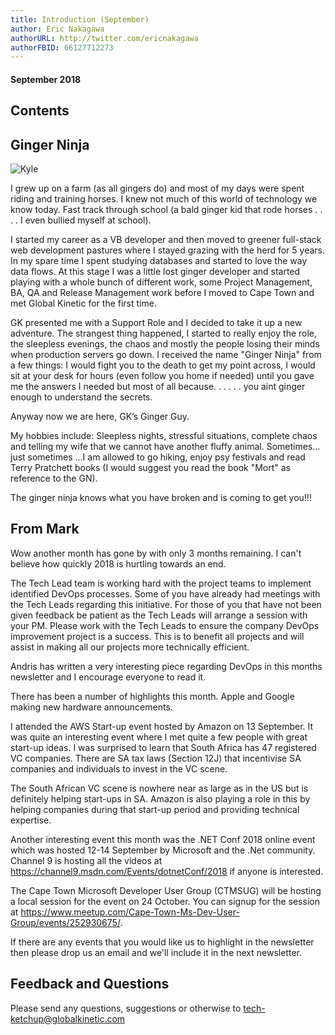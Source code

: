 ```yaml
---
title: Introduction (September)
author: Eric Nakagawa
authorURL: http://twitter.com/ericnakagawa
authorFBID: 66127712273
---
```


#### September 2018

## Contents

## Ginger Ninja

![Kyle](KyleStore.jpg)

I grew up on a farm (as all gingers do) and most of my days were spent riding and training horses. I knew not much of this world of technology we know today. Fast track through school (a bald ginger kid that rode horses . . . .  I even bullied myself at school).

I started my career as a VB developer and then moved to greener full-stack web development pastures where I stayed grazing with the herd for 5 years. In my spare time I spent studying databases and started to love the way data flows. At this stage I was a little lost ginger developer and started playing with a whole bunch of different work, some Project Management, BA, QA and Release Management work before I moved to Cape Town and met Global Kinetic for the first time.

GK presented me with a Support Role and I decided to take it up a new adventure. The strangest thing happened, I started to really enjoy the role, the sleepless evenings, the chaos and mostly the people losing their minds when production servers go down. I received the name "Ginger Ninja" from a few things: I would fight you to the death to get my point across, I would sit at your desk for hours (even follow you home if needed) until you gave me the answers I needed but most of all because. . . . . . you aint ginger enough to understand the secrets.

Anyway now we are here, GK’s Ginger Guy.

My hobbies include: Sleepless nights, stressful situations, complete chaos and telling my wife that we cannot have another fluffy animal. Sometimes… just sometimes …I am allowed to go hiking, enjoy psy festivals and read Terry Pratchett books (I would suggest you read the book "Mort" as reference to the GN).

The ginger ninja knows what you have broken and is coming to get you!!!

## From Mark

Wow another month has gone by with only 3 months remaining. I can't believe how quickly 2018 is hurtling towards an end.

The Tech Lead team is working hard with the project teams to implement identified DevOps processes. Some of you have already had meetings with the Tech Leads regarding this initiative. For those of you that have not been given feedback be patient as the Tech Leads will arrange a session with your PM.
Please work with the Tech Leads to ensure the company DevOps improvement project is a success. This is to benefit all projects and will assist in making all our projects more technically efficient.

Andris has written a very interesting piece regarding DevOps in this months newsletter and I encourage everyone to read it.

There has been a number of highlights this month. Apple and Google making new hardware announcements.

I attended the AWS Start-up event hosted by Amazon on 13 September. It was quite an interesting event where I met quite a few people with great start-up ideas.
I was surprised to learn that South Africa has 47 registered VC companies. There are SA tax laws (Section 12J) that incentivise SA companies and individuals to invest in the VC scene.

The South African VC scene is nowhere near as large as in the US but is definitely helping start-ups in SA. Amazon is also playing a role in this by helping companies during that start-up period and providing technical expertise.

Another interesting event this month was the .NET Conf 2018 online event which was hosted 12-14 September by Microsoft and the .Net community. Channel 9 is hosting all the videos at <https://channel9.msdn.com/Events/dotnetConf/2018> if anyone is interested.

The Cape Town Microsoft Developer User Group (CTMSUG) will be hosting a local session for the event on 24 October. You can signup for the session at <https://www.meetup.com/Cape-Town-Ms-Dev-User-Group/events/252930675/>.

If there are any events that you would like us to highlight in the newsletter then please drop us an email and we'll include it in the next newsletter.

## Feedback and Questions

Please send any questions, suggestions or otherwise to tech-ketchup@globalkinetic.com